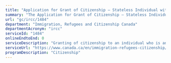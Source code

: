 ```yaml
---
title: "Application for Grant of Citizenship – Stateless Individual with a Canadian parent"
summary: "The Application for Grant of Citizenship – Stateless Individual with a Canadian parent service from Immigration, Refugees and Citizenship Canada is not available end-to-end online, according to the GC Service Inventory."
url: "gc/ircc/1484"
department: "Immigration, Refugees and Citizenship Canada"
departmentAcronym: "ircc"
serviceId: "1484"
onlineEndtoEnd: 0
serviceDescription: "Granting of citizenship to an individual who is and always was stateless and was born outside Canada to a Canadian parent."
serviceUrl: "https://www.canada.ca/en/immigration-refugees-citizenship/services/application/application-forms-guides/applications-grant-citizenship-stateless-persons-born-canadian-parent-subsection-5-5.html"
programDescription: "Citizenship"
---
```


